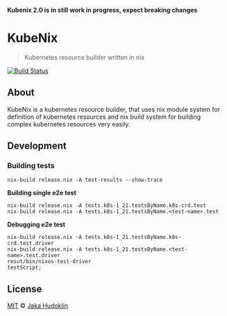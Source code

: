 **Kubenix 2.0 is in still work in progress, expect breaking changes**

# KubeNix

> Kubernetes resource builder written in nix

[![Build Status](https://travis-ci.com/xtruder/kubenix.svg?branch=master)](https://travis-ci.com/xtruder/kubenix)

## About

KubeNix is a kubernetes resource builder, that uses nix module system for
definition of kubernetes resources and nix build system for building complex
kubernetes resources very easily.

## Development

### Building tests

```shell
nix-build release.nix -A test-results --show-trace
```

**Building single e2e test**

```
nix-build release.nix -A tests.k8s-1_21.testsByName.k8s-crd.test
nix-build release.nix -A tests.k8s-1_21.testsByName.<test-name>.test
```

**Debugging e2e test**

```
nix-build release.nix -A tests.k8s-1_21.testsByName.k8s-crd.test.driver
nix-build release.nix -A tests.k8s-1_21.testsByName.<test-name>.test.driver
resut/bin/nixos-test-driver
testScript;
```

## License

[MIT](LICENSE) © [Jaka Hudoklin](https://x-truder.net)
